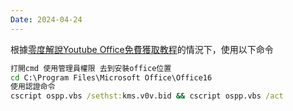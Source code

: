 ```yaml
---
Date: 2024-04-24
---
```

根據[零度解說Youtube Office免費獲取教程](https://www.youtube.com/watch?v=VSjRx7Hoa60&t=412s&ab_channel=%E9%9B%B6%E5%BA%A6%E8%A7%A3%E8%AF%B4)的情況下，使用以下命令
```cmd
打開cmd 使用管理員權限 去到安裝office位置 
cd C:\Program Files\Microsoft Office\Office16 
使用認證命令 
cscript ospp.vbs /sethst:kms.v0v.bid && cscript ospp.vbs /act
```